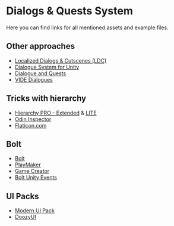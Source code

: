 # Dialogs & Quests System

Here you can find links for all mentioned assets and example files.

## Other approaches

* [Localized Dialogs & Cutscenes (LDC)](https://assetstore.unity.com/packages/tools/gui/localized-dialogs-cutscenes-ldc-5020)
* [Dialogue System for Unity](https://assetstore.unity.com/packages/tools/ai/dialogue-system-for-unity-11672)
* [Dialogue and Quests](https://assetstore.unity.com/packages/tools/ai/dialogue-and-quests-183780)
* [VIDE Dialogues](https://assetstore.unity.com/packages/tools/ai/vide-dialogues-69932)

## Tricks with hierarchy

* [Hierarchy PRO - Extended](https://assetstore.unity.com/packages/tools/utilities/hierarchy-pro-extended-115861) & [LITE](https://assetstore.unity.com/packages/tools/utilities/hierarchy-pro-89542)
* [Odin Inspector](https://assetstore.unity.com/packages/tools/utilities/odin-inspector-and-serializer-89041)
* [Flaticon.com](https://www.flaticon.com)

## Bolt

* [Bolt](https://assetstore.unity.com/packages/tools/visual-scripting/bolt-163802)
* [PlayMaker](https://assetstore.unity.com/packages/tools/visual-scripting/playmaker-368)
* [Game Creator](https://assetstore.unity.com/packages/tools/game-toolkits/game-creator-89443)
* [Bolt Unity Events](https://assetstore.unity.com/packages/tools/visual-scripting/bolt-unity-events-175821)

## UI Packs

* [Modern UI Pack](https://assetstore.unity.com/packages/tools/gui/modern-ui-pack-150824)
* [DoozyUI](https://assetstore.unity.com/packages/tools/gui/doozyui-complete-ui-management-system-138361)
